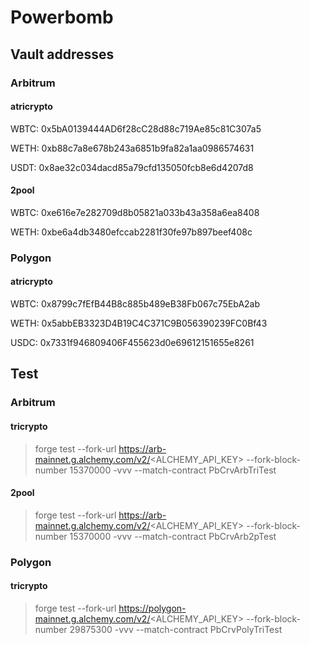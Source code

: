 # Powerbomb

## Vault addresses

### Arbitrum

#### atricrypto

WBTC: 0x5bA0139444AD6f28cC28d88c719Ae85c81C307a5

WETH: 0xb88c7a8e678b243a6851b9fa82a1aa0986574631

USDT: 0x8ae32c034dacd85a79cfd135050fcb8e6d4207d8

#### 2pool

WBTC: 0xe616e7e282709d8b05821a033b43a358a6ea8408

WETH: 0xbe6a4db3480efccab2281f30fe97b897beef408c

### Polygon

#### atricrypto

WBTC: 0x8799c7fEfB44B8c885b489eB38Fb067c75EbA2ab

WETH: 0x5abbEB3323D4B19C4C371C9B056390239FC0Bf43

USDC: 0x7331f946809406F455623d0e69612151655e8261

## Test

### Arbitrum

#### tricrypto

> forge test --fork-url https://arb-mainnet.g.alchemy.com/v2/<ALCHEMY_API_KEY> --fork-block-number 15370000 -vvv --match-contract PbCrvArbTriTest

#### 2pool

> forge test --fork-url https://arb-mainnet.g.alchemy.com/v2/<ALCHEMY_API_KEY> --fork-block-number 15370000 -vvv --match-contract PbCrvArb2pTest

### Polygon

#### tricrypto

> forge test --fork-url https://polygon-mainnet.g.alchemy.com/v2/<ALCHEMY_API_KEY> --fork-block-number 29875300 -vvv --match-contract PbCrvPolyTriTest
